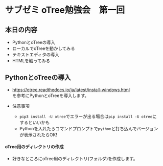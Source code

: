 # サブゼミ oTree勉強会　第一回

## 本日の内容
- PythonとoTreeの導入
- ローカルでoTreeを動かしてみる
- テキストエディタの導入
- HTMLを触ってみる

## PythonとoTreeの導入

- https://otree.readthedocs.io/ja/latest/install-windows.html  
を参考にPythonとoTreeを導入します。

- 注意事項
  - ```pip3 install -U otree```でエラーが出る場合は```pip install -U otree```にするといいかも
  - Pythonを入れたらコマンドプロンプトで```python```と打ち込んでバージョンが表示されたらOK!

#### oTree用のディレクトリの作成
- 好きなところにoTree用のディレクトリ(フォルダ)を作成します。
